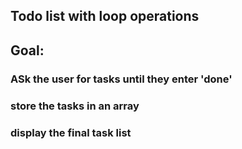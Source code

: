 ## Todo list with loop operations

## Goal:

### ASk the user for tasks until they enter 'done'

### store the tasks in an array

### display the final task list
